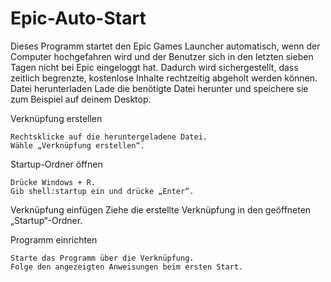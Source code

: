 # Epic-Auto-Start
Dieses Programm startet den Epic Games Launcher automatisch, wenn der Computer hochgefahren wird und der Benutzer sich in den letzten sieben Tagen nicht bei Epic eingeloggt hat. Dadurch wird sichergestellt, dass zeitlich begrenzte, kostenlose Inhalte rechtzeitig abgeholt werden können.
Datei herunterladen
Lade die benötigte Datei herunter und speichere sie zum Beispiel auf deinem Desktop.

Verknüpfung erstellen

    Rechtsklicke auf die heruntergeladene Datei.
    Wähle „Verknüpfung erstellen“.

Startup-Ordner öffnen

    Drücke Windows + R.
    Gib shell:startup ein und drücke „Enter“.

Verknüpfung einfügen
Ziehe die erstellte Verknüpfung in den geöffneten „Startup“-Ordner.

Programm einrichten

    Starte das Programm über die Verknüpfung.
    Folge den angezeigten Anweisungen beim ersten Start.
